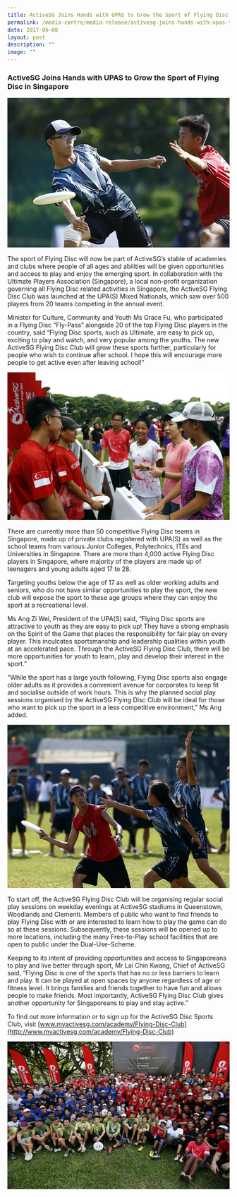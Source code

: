 ```yaml
---
title: ActiveSG Joins Hands with UPAS to Grow the Sport of Flying Disc in Singapore
permalink: /media-centre/media-release/activesg-joins-hands-with-upas-to-grow-the-sport-of-flying-disc-in/
date: 2017-06-08
layout: post
description: ""
image: ""
---
```

### **ActiveSG Joins Hands with UPAS to Grow the Sport of Flying Disc in Singapore**

![](/images/Media%20Centre/Media%20Release/2017/June/Players%20from%20the%20local%20flying%20disc%20community%20competing%20in%20the%20mixed%20Ultimate%20Nationals_1.jpeg)

The sport of Flying Disc will now be part of ActiveSG’s stable of academies and clubs where people of all ages and abilities will be given opportunities and access to play and enjoy the emerging sport. In collaboration with the Ultimate Players Association (Singapore), a local non-profit organization governing all Flying Disc related activities in Singapore, the ActiveSG Flying Disc Club was launched at the UPA(S) Mixed Nationals, which saw over 500 players from 20 teams competing in the annual event.

Minister for Culture, Community and Youth Ms Grace Fu, who participated in a Flying Disc “Fly-Pass” alongside 20 of the top Flying Disc players in the country, said “Flying Disc sports, such as Ultimate, are easy to pick up, exciting to play and watch, and very popular among the youths. The new ActiveSG Flying Disc Club will grow these sports further, particularly for people who wish to continue after school. I hope this will encourage more people to get active even after leaving school!”

![](/images/Media%20Centre/Media%20Release/2017/June/Min%20Grace%20Fu%20speaking%20with%20members%20of%20the%20Ultimate%20Players%20Association%20Singapore.jpeg)

There are currently more than 50 competitive Flying Disc teams in Singapore, made up of private clubs registered with UPA(S) as well as the school teams from various Junior Colleges, Polytechnics, ITEs and Universities in Singapore. There are more than 4,000 active Flying Disc players in Singapore, where majority of the players are made up of teenagers and young adults aged 17 to 28.

Targeting youths below the age of 17 as well as older working adults and seniors, who do not have similar opportunities to play the sport, the new club will expose the sport to these age groups where they can enjoy the sport at a recreational level.

Ms Ang Zi Wei, President of the UPA(S) said, “Flying Disc sports are attractive to youth as they are easy to pick up! They have a strong emphasis on the Spirit of the Game that places the responsibility for fair play on every player. This inculcates sportsmanship and leadership qualities within youth at an accelerated pace.   Through the ActiveSG Flying Disc Club, there will be more opportunities for youth to learn, play and develop their interest in the sport.”

“While the sport has a large youth following, Flying Disc sports also engage older adults as it provides a convenient avenue for corporates to keep fit and socialise outside of work hours. This is why the planned social play sessions organised by the ActiveSG Flying Disc Club will be ideal for those who want to pick up the sport in a less competitive environment,” Ms Ang added.

![](/images/Media%20Centre/Media%20Release/2017/June/Players%20from%20the%20local%20flying%20disc%20community%20competing%20in%20the%20mixed%20Ultimate%20Nationals_2.jpeg)

To start off, the ActiveSG Flying Disc Club will be organising regular social play sessions on weekday evenings at ActiveSG stadiums in Queenstown, Woodlands and Clementi. Members of public who want to find friends to play Flying Disc with or are interested to learn how to play the game can do so at these sessions. Subsequently, these sessions will be opened up to more locations, including the many Free-to-Play school facilities that are open to public under the Dual-Use-Scheme.

Keeping to its intent of providing opportunities and access to Singaporeans to play and live better through sport, Mr Lai Chin Kwang, Chief of ActiveSG said, “Flying Disc is one of the sports that has no or less barriers to learn and play. It can be played at open spaces by anyone regardless of age or fitness level. It brings families and friends together to have fun and allows people to make friends. Most importantly, ActiveSG Flying Disc Club gives another opportunity for Singaporeans to play and stay active.”

To find out more information or to sign up for the ActiveSG Disc Sports Club, visit [www.myactivesg.com/academy/Flying-Disc-Club](http://www.myactivesg.com/academy/Flying-Disc-Club)

![](/images/Media%20Centre/Media%20Release/2017/June/Min%20Grace%20Fu%20with%20the%20local%20Flying%20Disc%20fraternity.jpeg)